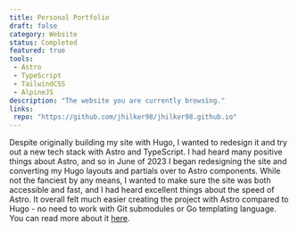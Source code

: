 ```yaml
---
title: Personal Portfolio
draft: false
category: Website
status: Completed
featured: true
tools:
 - Astro
 - TypeScript
 - TailwindCSS
 - AlpineJS
description: "The website you are currently browsing."
links:
 repo: "https://github.com/jhilker98/jhilker98.github.io"
---
```

Despite originally building my site with Hugo, I wanted to redesign it and try out a new tech stack with Astro and TypeScript. I had heard many positive things about Astro, and so in June of 2023 I began redesigning the site and converting my Hugo layouts and partials over to Astro components. While not the fanciest by any means, I wanted to make sure the site was both accessible and fast, and I had heard excellent things about the speed of Astro. It overall felt much easier creating the project with Astro compared to Hugo - no need to work with Git submodules or Go templating language. You can read more about it [here](/blog/2023/09/leaving-hugo-for-astro).
